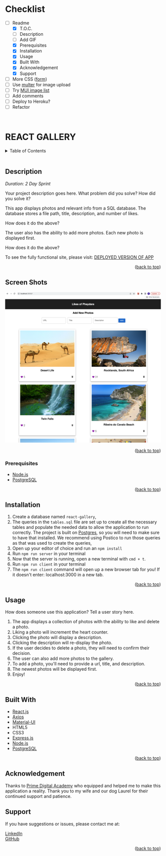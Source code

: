 # Checklist

- [ ] Readme
    - [x] T.O.C.
    - [ ] Description
    - [ ] Add GIF
    - [x] Prerequisites
    - [x] Installation
    - [x] Usage
    - [x] Built With
    - [x] Acknowledgement
    - [x] Support
- [ ] More CSS ([form](https://mui.com/material-ui/react-text-field/#form-props))
- [ ] Use [multer](http://github.com/expressjs/multer) for image upload
- [ ] Try [MUI image list](https://mui.com/material-ui/react-image-list/)
- [ ] Add comments
- [ ] Deploy to Heroku?
- [ ] Refactor  
<br />


<!-- STATS -->
<!-- 
![MIT LICENSE](https://img.shields.io/github/license/scottbromander/the_marketplace.svg?style=flat-square)
![REPO SIZE](https://img.shields.io/github/repo-size/scottbromander/the_marketplace.svg?style=flat-square)
![TOP_LANGUAGE](https://img.shields.io/github/languages/top/scottbromander/the_marketplace.svg?style=flat-square)
![FORKS](https://img.shields.io/github/forks/scottbromander/the_marketplace.svg?style=social)
-->

# REACT GALLERY  

<!-- TABLE OF CONTENTS -->
<details>
  <summary>Table of Contents</summary>
  <ol>
    <li><a href="#description">Description</a></li>
    <li>
      <a href="#screen-shots">Screen Shots</a></li>
      <ul>
        <li>
            <a href="#prerequisites">Prerequisites</a></li>
        </li>
      </ul>
    </li>
    <li><a href="#installation">Installation</a></li>
    <li><a href="#usage">Usage</a></li>
    <li><a href="#built-with">Built With</a></li>
    <li><a href="#acknowledgement">Acknowledgment</a></li>
    <li><a href="#support">Support</a></li>
  </ol>
</details>
<br />

<!-- DESCRIPTION -->
## Description

_Duration: 2 Day Sprint_

Your project description goes here. What problem did you solve? How did you solve it? 

This app displays photos and relevant info from a SQL database. The database stores a file path, title, description, and number of likes.

How does it do the above?

The user also has the ability to add more photos. Each new photo is displayed first.

How does it do the above?

To see the fully functional site, please visit: [DEPLOYED VERSION OF APP](www.heroku.com)  

<p align="right">(<a href="#top">back to top</a>)</p>

<!-- SCREEN SHOT -->
## Screen Shots
 
![Screen Shot 1](/public/images/react-gallery-1.jpg)
<br />

<p align="right">(<a href="#top">back to top</a>)</p>

### Prerequisites  

- [Node.js](https://nodejs.org/en/)
- [PostgreSQL](http://postgresql.org)

<p align="right">(<a href="#top">back to top</a>)</p>

<!-- INSTALLATION -->
## Installation

1. Create a database named `react-gallery`,
2. The queries in the `tables.sql` file are set up to create all the necessary tables and populate the needed data to allow the application to run correctly. The project is built on [Postgres](https://www.postgresql.org/download/), so you will need to make sure to have that installed. We recommend using Postico to run those queries as that was used to create the queries, 
3. Open up your editor of choice and run an `npm install`
4. Run `npm run server` in your terminal
5. Now that the server is running, open a new terminal with `cmd + t`.
6. Run `npm run client` in your terminal
7. The `npm run client` command will open up a new browser tab for you! If it doesn't enter: localhost:3000 in a new tab.  

<p align="right">(<a href="#top">back to top</a>)</p>

<!-- USAGE -->
## Usage
How does someone use this application? Tell a user story here.

1. The app displays a collection of photos with the ability to like and delete a photo.
2. Liking a photo will increment the heart counter.
3. Clicking the photo will display a description.
4. Clicking the description will re-display the photo.
5. If the user decides to delete a photo, they will need to confirm their decision. 
6. The user can also add more photos to the gallery.
7. To add a photo, you'll need to provide a url, title, and description.
5. The newest photos will be displayed first.
6. Enjoy!  

<p align="right">(<a href="#top">back to top</a>)</p>

<!-- BUILT WITH -->
## Built With

* [React.js](https://reactjs.org/)
* [Axios](http://npmjs.com/package/axios)
* [Material-UI](https://mui.com/)
* HTML5
* CSS3
* [Express.js](http://expressjs.com)
* [Node.js](https://nodejs.org/en)
* [PostgreSQL](https://postgresgl.org)  

<p align="right">(<a href="#top">back to top</a>)</p>


<!-- ACKNOWLEDGEMENT -->
## Acknowledgement
Thanks to [Prime Digital Academy](www.primeacademy.io) who equipped and helped me to make this application a reality. Thank you to my wife and our dog Laurel for their continued support and patience.

<!-- SUPPORT -->
## Support
If you have suggestions or issues, please contact me at:  

[LinkedIn](https://www.linkedin.com/in/phaydara-vongsavanthong/)  
[GitHub](https://github.com/stephenmussel)  

<p align="right">(<a href="#top">back to top</a>)</p>